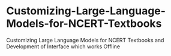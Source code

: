 # Customizing-Large-Language-Models-for-NCERT-Textbooks
Customizing Large Language Models for NCERT Textbooks and Development of Interface which works Offline

